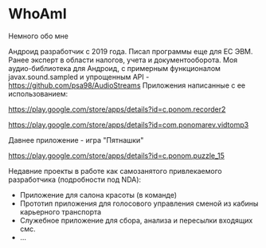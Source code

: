 # WhoAmI
Немного обо мне

Андроид разработчик с 2019 года. Писал программы еще для ЕС ЭВМ. Ранее эксперт в области налогов, учета и документооборота.
Моя аудио-библиотека для Андроид, с примерным функционалом javax.sound.sampled и упрощенным API - https://github.com/psa98/AudioStreams
Приложения написанные с ее использованием:

https://play.google.com/store/apps/details?id=c.ponom.recorder2

https://play.google.com/store/apps/details?id=com.ponomarev.vidtomp3

Давнее приложение - игра "Пятнашки"

https://play.google.com/store/apps/details?id=c.ponom.puzzle_15

Недавние проекты в работе как самозанятого привлекаемого разработчика (подробности под NDA):
- Приложение для салона красоты (в команде)
- Прототип приложения для голосового управления сменой из кабины карьерного транспорта
- Служебное приложение для сбора, анализа и пересылки входящих смс.
- ...

